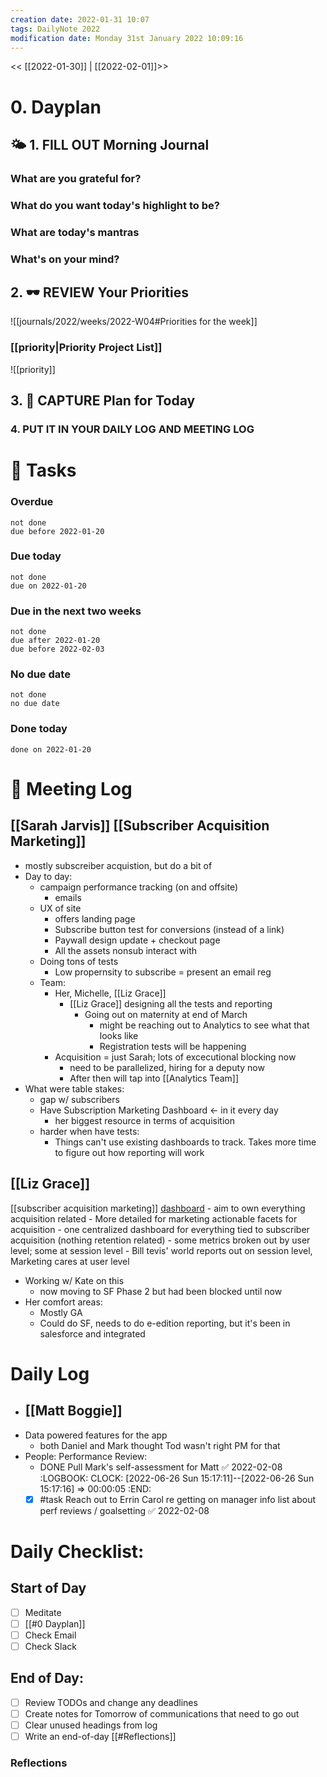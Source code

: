 ```yaml
---
creation date: 2022-01-31 10:07
tags: DailyNote 2022
modification date: Monday 31st January 2022 10:09:16
---
```


<< [[2022-01-30]] | [[2022-02-01]]>>

# 0. Dayplan
## 🌤 1. **FILL OUT** Morning Journal
### What are you grateful for?
### What do you want today's highlight to be?
### What are today's mantras
### What's on your mind?
## 2. 🕶 **REVIEW** Your Priorities
![[journals/2022/weeks/2022-W04#Priorities for the week]]
### [[priority|Priority Project List]] 
![[priority]]
## 3. 📆 **CAPTURE** Plan for Today
### 4. PUT IT IN YOUR DAILY LOG AND MEETING LOG
# 📝 Tasks
### Overdue
```tasks
not done
due before 2022-01-20
```
### Due today
```tasks
not done
due on 2022-01-20
```
### Due in the next two weeks
```tasks
not done
due after 2022-01-20
due before 2022-02-03
```
### No due date
```tasks
not done
no due date
```
### Done today
```tasks
done on 2022-01-20
```
# 📰 Meeting Log
## [[Sarah Jarvis]] [[Subscriber Acquisition Marketing]]
- mostly subscreiber acquistion, but do a bit of
- Day to day:
	- campaign performance tracking (on and offsite)
		- emails
	- UX of site
		- offers landing page
		- Subscribe button test for conversions (instead of a link)
		- Paywall design update + checkout page
		- All the assets nonsub interact with
	- Doing tons of tests
		- Low propernsity to subscribe = present an email reg
	- Team:
		- Her, Michelle, [[Liz Grace]]
			- [[Liz Grace]] designing all the tests and reporting
				- Going out on maternity at end of March
					- might be reaching out to Analytics to see what that looks like
					- Registration tests will be happening
		- Acquisition = just Sarah; lots of excecutional blocking now
			- need to be parallelized, hiring for a deputy now
			- After then will tap into [[Analytics Team]]
- What were table stakes:
	- gap w/ subscribers
	- Have Subscription Marketing Dashboard <- in it every day
		- her biggest resource in terms of acquisition
	- harder when have tests:
		- Things can't use existing dashboards to track. Takes more time to figure out how reporting will work
## [[Liz Grace]]
[[subscriber acquisition marketing]] [dashboard](https://datastudio.google.com/u/0/reporting/0399a933-2ba9-44e9-bfb6-04b03070c3c1/page/vKgWC)
	- aim to own everything acquisition related
	- More detailed for marketing actionable facets for acquisition
	- one centralized dashboard for everything tied to subscriber acquisition (nothing retention related)
	- some metrics broken out by user level; some at session level
		- Bill tevis' world reports out on session level, Marketing cares at user level
- Working w/ Kate on this
	- now moving to SF Phase 2 but had been blocked until now
- Her comfort areas:
	- Mostly GA
	- Could do SF, needs to do e-edition reporting, but it's been in salesforce and integrated
# Daily Log
- ## [[Matt Boggie]]
- Data powered features for the app
	- both Daniel and Mark thought Tod wasn't right PM for that
- People: Performance Review:
	- DONE Pull Mark's self-assessment for Matt ✅ 2022-02-08
	  :LOGBOOK:
	  CLOCK: [2022-06-26 Sun 15:17:11]--[2022-06-26 Sun 15:17:16] =>  00:00:05
	  :END:
	- [x] #task Reach out to Errin Carol re getting on manager info list about perf reviews / goalsetting ✅ 2022-02-08
# Daily Checklist:
## Start of Day
- [ ] Meditate
- [ ] [[#0 Dayplan]]
- [ ] Check Email
- [ ] Check Slack
## End of Day:
- [ ] Review TODOs and change any deadlines
- [ ] Create notes for Tomorrow of communications that need to go out
- [ ] Clear unused headings from log
- [ ] Write an end-of-day [[#Reflections]]
### Reflections
